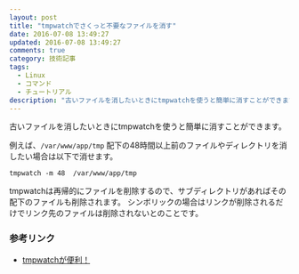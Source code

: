 ```yaml
---
layout: post
title: "tmpwatchでさくっと不要なファイルを消す"
date: 2016-07-08 13:49:27
updated: 2016-07-08 13:49:27
comments: true
category: 技術記事
tags: 
  - Linux
  - コマンド
  - チュートリアル
description: "古いファイルを消したいときにtmpwatchを使うと簡単に消すことができます。例えば、/var/www/app/tmp 配下の48時間以上前のファイルやディレクトリを消したい場合は以下で消せます。tmpwatch -m 48  /var/www/app/tmp"
---
```


古いファイルを消したいときにtmpwatchを使うと簡単に消すことができます。

例えば、`/var/www/app/tmp` 配下の48時間以上前のファイルやディレクトリを消したい場合は以下で消せます。

```
tmpwatch -m 48  /var/www/app/tmp
```

tmpwatchは再帰的にファイルを削除するので、サブディレクトリがあればその配下のファイルも削除されます。
シンボリックの場合はリンクが削除されるだけでリンク先のファイルは削除されないとのことです。

### 参考リンク

- [tmpwatchが便利！](http://spring-mt.tumblr.com/post/18484633412/tmpwatch%E3%81%8C%E4%BE%BF%E5%88%A9)
